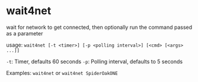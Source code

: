 wait4net
========

wait for network to get connected, then optionally run the command passed as a parameter

usage: `wait4net [-t <timer>] [-p <polling interval>] [<cmd> [<args> ...]]`

`-t`: Timer, defaults 60 seconds
`-p`: Polling interval, defaults to 5 seconds<br/>

Examples: `wait4net` or `wait4net SpiderOakONE`
